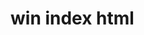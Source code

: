 <!--
 * @Author: 程英明
 * @Date: 2022-03-14 13:49:07
 * @LastEditTime: 2022-03-14 13:49:19
 * @LastEditors: 程英明
 * @Description: 
 * @FilePath: \doc-man\docs\os\win\index.md
 * QQ:504875043@qq.com
-->
# win index html